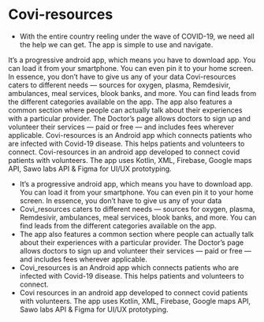 # Covi-resources

* With the entire country reeling under the wave of COVID-19, we need all the help we can get.
The app is simple to use and navigate.

It’s a progressive android app, which means you have to download app. You can load it from your smartphone. You can even pin it to your home screen. In essence, you don’t have to give us any of your data
Covi-resources caters to different needs — sources for oxygen, plasma, Remdesivir, ambulances, meal services, blook banks, and more. You can find leads from the different categories available on the app.
The app also features a common section where people can actually talk about their experiences with a particular provider. The Doctor’s page allows doctors to sign up and volunteer their services — paid or free — and includes fees wherever applicable.
Covi-resources is an Android app which connects patients who are infected with Covid-19 disease. This helps patients and volunteers to connect.
Covi-resources in an android app developed to connect covid patients with volunteers. The app uses Kotlin, XML, Firebase, Google maps API, Sawo labs API & Figma for UI/UX prototyping.

* It’s a progressive android app, which means you have to download app. You can load it from your smartphone. You can even pin it to your home screen. In essence, you don’t have to give us any of your data
* Covi_resources caters to different needs — sources for oxygen, plasma, Remdesivir, ambulances, meal services, blook banks, and more. You can find leads from the different categories available on the app.
* The app also features a common section where people can actually talk about their experiences with a particular provider. The Doctor’s page allows doctors to sign up and volunteer their services — paid or free — and includes fees wherever applicable.
* Covi_resources is an Android app which connects patients who are infected with Covid-19 disease. This helps patients and volunteers to connect.
* Covi resources in an android app developed to connect covid patients with volunteers. The app uses Kotlin, XML, Firebase, Google maps API, Sawo labs API & Figma for UI/UX prototyping.
